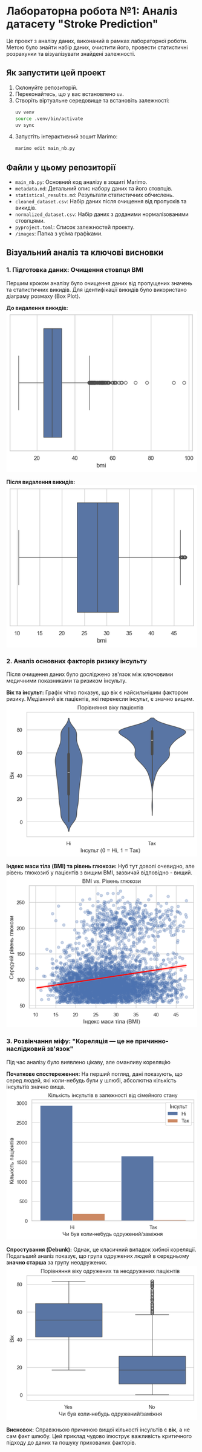 # Лабораторна робота №1: Аналіз датасету "Stroke Prediction"

Це проект з аналізу даних, виконаний в рамках лабораторної роботи. Метою було знайти набір даних, очистити його, провести статистичні розрахунки та візуалізувати знайдені залежності.

## Як запустити цей проект

1.  Склонуйте репозиторій.
2.  Переконайтесь, що у вас встановлено `uv`.
3.  Створіть віртуальне середовище та встановіть залежності:
    ```bash
    uv venv
    source .venv/bin/activate
    uv sync
    ```
4.  Запустіть інтерактивний зошит Marimo:
    ```bash
    marimo edit main_nb.py
    ```

## Файли у цьому репозиторії

-   `main_nb.py`: Основний код аналізу в зошиті Marimo.
-   `metadata.md`: Детальний опис набору даних та його стовпців.
-   `statistical_results.md`: Результати статистичних обчислень.
-   `cleaned_dataset.csv`: Набір даних після очищення від пропусків та викидів.
-   `normalized_dataset.csv`: Набір даних з доданими нормалізованими стовпцями.
-   `pyproject.toml`: Список залежностей проекту.
-   `/images`: Папка з усіма графіками.

## Візуальний аналіз та ключові висновки

### 1. Підготовка даних: Очищення стовпця BMI

Першим кроком аналізу було очищення даних від пропущених значень та статистичних викидів. Для ідентифікації викидів було використано діаграму розмаху (Box Plot).

**До видалення викидів:**
![BMI до очищення](images/before-outlier-removal.png)

**Після видалення викидів:**
![BMI після очищення](images/after-outlier-removal.png)

### 2. Аналіз основних факторів ризику інсульту

Після очищення даних було досліджено зв'язок між ключовими медичними показниками та ризиком інсульту.

**Вік та інсульт:**
Графік чітко показує, що вік є найсильнішим фактором ризику. Медіанний вік пацієнтів, які перенесли інсульт, є значно вищим.
![Вік та Інсульт](images/age_vs_stroke.png)

**Індекс маси тіла (BMI) та рівень глюкози:**
Нуб тут доволі очевидно, але рівень глюкозиб у пацієнтів з вищим BMI, зазвичай відповідно - вищий.
![BMI та Інсульт](images/bmi_vs_stroke.png)

### 3. Розвінчання міфу: "Кореляція — це не причинно-наслідковий зв'язок"

Під час аналізу було виявлено цікаву, але оманливу кореляцію

**Початкове спостереження:**
На перший погляд, дані показують, що серед людей, які коли-небудь були у шлюбі, абсолютна кількість інсультів значно вища.
![Сімейний стан та Інсульт](images/marriage_vs_stroke.png)

**Спростування (Debunk):**
Однак, це класичний випадок хибної кореляції. Подальший аналіз показує, що група одружених людей в середньому **значно старша** за групу неодружених.
![Спростування зв'язку](images/marriage_vs_stroke_debunk.png)

**Висновок:** Справжньою причиною вищої кількості інсультів є **вік**, а не сам факт шлюбу. Цей приклад чудово ілюструє важливість критичного підходу до даних та пошуку прихованих факторів.


